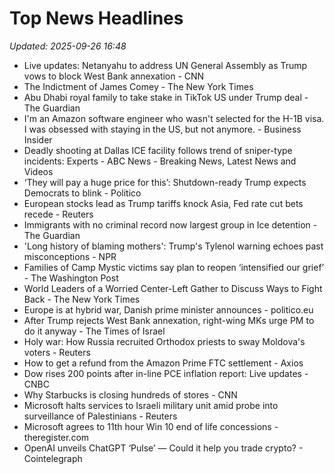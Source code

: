 # Top News Headlines

_Updated: 2025-09-26 16:48_

- Live updates: Netanyahu to address UN General Assembly as Trump vows to block West Bank annexation - CNN
- The Indictment of James Comey - The New York Times
- Abu Dhabi royal family to take stake in TikTok US under Trump deal - The Guardian
- I'm an Amazon software engineer who wasn't selected for the H-1B visa. I was obsessed with staying in the US‚ but not anymore. - Business Insider
- Deadly shooting at Dallas ICE facility follows trend of sniper-type incidents: Experts - ABC News - Breaking News, Latest News and Videos
- ‘They will pay a huge price for this’: Shutdown-ready Trump expects Democrats to blink - Politico
- European stocks lead as Trump tariffs knock Asia, Fed rate cut bets recede - Reuters
- Immigrants with no criminal record now largest group in Ice detention - The Guardian
- 'Long history of blaming mothers': Trump's Tylenol warning echoes past misconceptions - NPR
- Families of Camp Mystic victims say plan to reopen ‘intensified our grief’ - The Washington Post
- World Leaders of a Worried Center-Left Gather to Discuss Ways to Fight Back - The New York Times
- Europe is at hybrid war, Danish prime minister announces - politico.eu
- After Trump rejects West Bank annexation, right-wing MKs urge PM to do it anyway - The Times of Israel
- Holy war: How Russia recruited Orthodox priests to sway Moldova's voters - Reuters
- How to get a refund from the Amazon Prime FTC settlement - Axios
- Dow rises 200 points after in-line PCE inflation report: Live updates - CNBC
- Why Starbucks is closing hundreds of stores - CNN
- Microsoft halts services to Israeli military unit amid probe into surveillance of Palestinians - Reuters
- Microsoft agrees to 11th hour Win 10 end of life concessions - theregister.com
- OpenAI unveils ChatGPT ‘Pulse’ — Could it help you trade crypto? - Cointelegraph